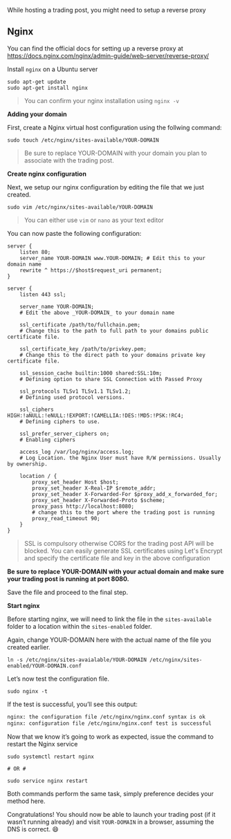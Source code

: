While hosting a trading post, you might need to setup a reverse proxy

## Nginx

You can find the official docs for setting up a reverse proxy at https://docs.nginx.com/nginx/admin-guide/web-server/reverse-proxy/

Install `nginx` on a Ubuntu server

```shell script
sudo apt-get update
sudo apt-get install nginx
```

> You can confirm your nginx installation using `nginx -v`

**Adding your domain**

First, create a Nginx virtual host configuration using the follwing command:

```shell script
sudo touch /etc/nginx/sites-available/YOUR-DOMAIN
```

> Be sure to replace YOUR-DOMAIN with your domain you plan to associate with the trading post.

**Create nginx configuration**

Next, we setup our nginx configuration by editing the file that we just created.

```shell script
sudo vim /etc/nginx/sites-available/YOUR-DOMAIN
```

> You can either use `vim` or `nano` as your text editor

You can now paste the following configuration:

```nginx
server {
    listen 80;
    server_name YOUR-DOMAIN www.YOUR-DOMAIN; # Edit this to your domain name
    rewrite ^ https://$host$request_uri permanent;
}

server {
    listen 443 ssl;

    server_name YOUR-DOMAIN;
    # Edit the above _YOUR-DOMAIN_ to your domain name

    ssl_certificate /path/to/fullchain.pem;
    # Change this to the path to full path to your domains public certificate file.

    ssl_certificate_key /path/to/privkey.pem;
    # Change this to the direct path to your domains private key certificate file.

    ssl_session_cache builtin:1000 shared:SSL:10m;
    # Defining option to share SSL Connection with Passed Proxy

    ssl_protocols TLSv1 TLSv1.1 TLSv1.2;
    # Defining used protocol versions.

    ssl_ciphers HIGH:!aNULL:!eNULL:!EXPORT:!CAMELLIA:!DES:!MD5:!PSK:!RC4;
    # Defining ciphers to use.

    ssl_prefer_server_ciphers on;
    # Enabling ciphers

    access_log /var/log/nginx/access.log;
    # Log Location. the Nginx User must have R/W permissions. Usually by ownership.

    location / {
        proxy_set_header Host $host;
        proxy_set_header X-Real-IP $remote_addr;
        proxy_set_header X-Forwarded-For $proxy_add_x_forwarded_for;
        proxy_set_header X-Forwarded-Proto $scheme;
        proxy_pass http://localhost:8080;
        # change this to the port where the trading post is running
        proxy_read_timeout 90;
    }
}
```

> SSL is compulsory otherwise CORS for the trading post API will be blocked. You can easily generate SSL certificates using Let's Encrypt and specify the certificate file and key in the above configuration

**Be sure to replace YOUR-DOMAIN with your actual domain and make sure your trading post is running at port 8080.**

Save the file and proceed to the final step.

**Start nginx**

Before starting nginx, we will need to link the file in the `sites-available` folder to a location within the `sites-enabled` folder.

Again, change YOUR-DOMAIN here with the actual name of the file you created earlier.

```shell script
ln -s /etc/nginx/sites-avaialable/YOUR-DOMAIN /etc/nginx/sites-enabled/YOUR-DOMAIN.conf
```

Let’s now test the configuration file.

```shell script
sudo nginx -t
```

If the test is successful, you’ll see this output:

```bash
nginx: the configuration file /etc/nginx/nginx.conf syntax is ok
nginx: configuration file /etc/nginx/nginx.conf test is successful
```

Now that we know it’s going to work as expected, issue the command to restart the Nginx service

```shell script
sudo systemctl restart nginx

# OR #

sudo service nginx restart
```

Both commands perform the same task, simply preference decides your method here.

Congratulations! You should now be able to launch your trading post (if it wasn’t running already) and visit `YOUR-DOMAIN` in a browser, assuming the DNS is correct. :smile:
